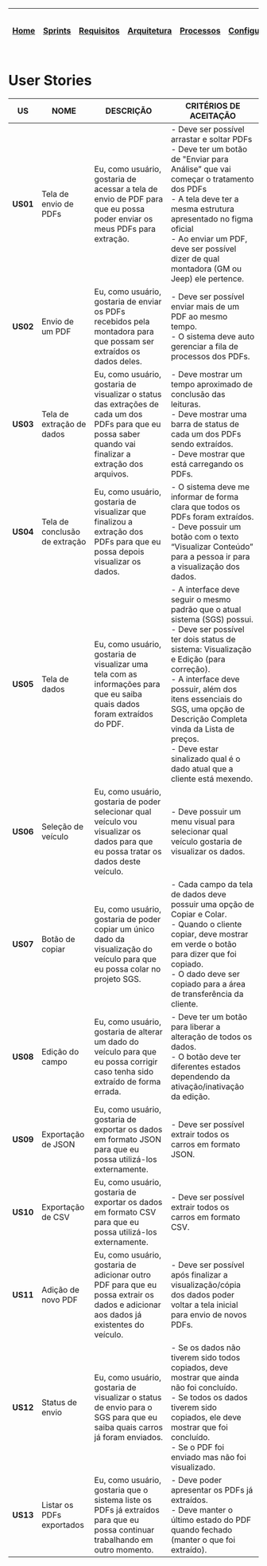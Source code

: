 |[Home](home)|[Sprints](sprints)|[Requisitos](requisitos)|[Arquitetura](arquitetura)|[Processos](processos)|[Configuração](configuracao)|[Mockups](mockups)|[Banco de Dados](banco_dados)|[Instalação](instalacao)|[Gerência de Projeto](Gerenciamento do Projeto)|[Horários Disponiveis](horarios)|
|---|---|---|---|---|---|---|---|---|---|---|

# User Stories

US|NOME|DESCRIÇÃO|CRITÉRIOS DE ACEITAÇÃO
|---|---|---|---|
**US01**|Tela de envio de PDFs|Eu, como usuário, gostaria de acessar a tela de envio de PDF para que eu possa poder enviar os meus PDFs para extração.|- Deve ser possível arrastar e soltar PDFs<br>- Deve ter um botão de "Enviar para Análise” que vai começar o tratamento dos PDFs<br>-  A tela deve ter a mesma estrutura apresentado no figma oficial<br>- Ao enviar um PDF, deve ser possível dizer de qual montadora (GM ou Jeep) ele pertence.
**US02**|Envio de um PDF|Eu, como usuário, gostaria de enviar os PDFs recebidos pela montadora para que possam ser extraídos os dados deles.|- Deve ser possível enviar mais de um PDF ao mesmo tempo.<br>- O sistema deve auto gerenciar a fila de processos dos PDFs.
**US03**|Tela de extração de dados|Eu, como usuário, gostaria de visualizar o status das extrações de cada um dos PDFs para que eu possa saber quando vai finalizar a extração dos arquivos. |- Deve mostrar um tempo aproximado de conclusão das leituras.<br>- Deve mostrar uma barra de status de cada um dos PDFs sendo extraídos.<br>- Deve mostrar que está carregando os PDFs.
**US04**|Tela de conclusão de extração|Eu, como usuário, gostaria de visualizar que finalizou a extração dos PDFs para que eu possa depois visualizar os dados.|- O sistema deve me informar de forma clara que todos os PDFs foram extraídos.<br>- Deve possuir um botão com o texto “Visualizar Conteúdo” para a pessoa ir para a visualização dos dados.
**US05**|Tela de dados|Eu, como usuário, gostaria de visualizar uma tela com as informações para que eu saiba quais dados foram extraídos do PDF.|- A interface deve seguir o mesmo padrão que o atual sistema (SGS) possui.<br>- Deve ser possível ter dois status de sistema: Visualização e Edição (para correção).<br>- A interface deve possuir, além dos itens essenciais do SGS, uma opção de Descrição Completa vinda da Lista de preços.<br>- Deve estar sinalizado qual é o dado atual que a cliente está mexendo.
**US06**|Seleção de veículo|Eu, como usuário, gostaria de poder selecionar qual veículo vou visualizar os dados para que eu possa tratar os dados deste veículo.|- Deve possuir um menu visual para selecionar qual veículo gostaria de visualizar os dados.
**US07**|Botão de copiar|Eu, como usuário, gostaria de poder copiar um único dado da visualização do veículo  para que eu possa colar no projeto SGS.|- Cada campo da tela de dados deve possuir uma opção de Copiar e Colar.<br>- Quando o cliente copiar, deve mostrar em verde o botão para dizer que foi copiado.<br>- O dado deve ser copiado para a área de transferência da cliente.
**US08**|Edição do campo|Eu, como usuário, gostaria de alterar um dado do veículo  para que eu possa corrigir caso tenha sido extraído de forma errada.|- Deve ter um botão para liberar a alteração de todos os dados.<br>- O botão deve ter diferentes estados dependendo da ativação/inativação da edição.
**US09**|Exportação de JSON|Eu, como usuário, gostaria de exportar os dados em formato JSON para que eu possa utilizá-los externamente.|- Deve ser possível extrair todos os carros em formato JSON.
**US10**|Exportação de CSV|Eu, como usuário, gostaria de exportar os dados em formato CSV para que eu possa utilizá-los externamente.|- Deve ser possível extrair todos os carros em formato CSV.
**US11**|Adição de novo PDF|Eu, como usuário, gostaria de adicionar outro PDF para que eu possa extrair os dados e adicionar aos dados já existentes do veículo. |- Deve ser possível após finalizar a visualização/cópia dos dados poder voltar a tela inicial para envio de novos PDFs.
**US12**|Status de envio|Eu, como usuário, gostaria de visualizar o status de envio para o SGS para que eu saiba quais carros já foram enviados.|- Se os dados não tiverem sido todos copiados, deve mostrar que ainda não foi concluído.<br>- Se todos os dados tiverem sido copiados, ele deve mostrar que foi concluído.<br>- Se o PDF foi enviado mas não foi visualizado.
**US13**|Listar os PDFs exportados|Eu, como usuário, gostaria que o sistema liste os PDFs já extraídos para que eu possa continuar trabalhando em outro momento. |- Deve poder apresentar os PDFs já extraídos.<br>- Deve manter o último estado do PDF quando fechado (manter o que foi extraído).

